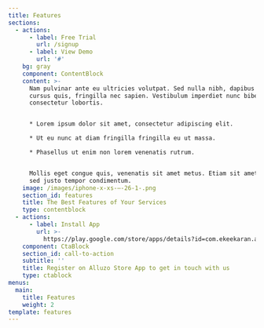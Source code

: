 ```yaml
---
title: Features
sections:
  - actions:
      - label: Free Trial
        url: /signup
      - label: View Demo
        url: '#'
    bg: gray
    component: ContentBlock
    content: >-
      Nam pulvinar ante eu ultricies volutpat. Sed nulla nibh, dapibus sit amet
      cursus quis, fringilla nec sapien. Vestibulum imperdiet nunc bibendum
      consectetur lobortis.


      * Lorem ipsum dolor sit amet, consectetur adipiscing elit.

      * Ut eu nunc at diam fringilla fringilla eu ut massa.

      * Phasellus ut enim non lorem venenatis rutrum.


      Mollis eget congue quis, venenatis sit amet metus. Etiam sit amet tortor
      sed justo tempor condimentum.
    image: /images/iphone-x-xs-–-26-1-.png
    section_id: features
    title: The Best Features of Your Services
    type: contentblock
  - actions:
      - label: Install App
        url: >-
          https://play.google.com/store/apps/details?id=com.ekeekaran.alluzo.store
    component: CtaBlock
    section_id: call-to-action
    subtitle: ''
    title: Register on Alluzo Store App to get in touch with us
    type: ctablock
menus:
  main:
    title: Features
    weight: 2
template: features
---
```


